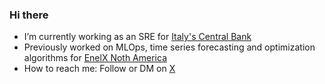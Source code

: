 ### Hi there

- I’m currently working as an SRE for [Italy's Central Bank](https://www.bancaditalia.it/homepage/index.html?com.dotmarketing.htmlpage.language=1)
- Previously worked on MLOps, time series forecasting and optimization algorithms for [EnelX Noth America](https://www.enelx.com/n-a/en)
- How to reach me: Follow or DM on [X](https://twitter.com/davidespx) 


<!--
**spallas/spallas** is a ✨ _special_ ✨ repository because its `README.md` (this file) appears on your GitHub profile.

Here are some ideas to get you started:

- 🔭 I’m currently working on ...
- 🌱 I’m currently learning ...
- 👯 I’m looking to collaborate on ...
- 🤔 I’m looking for help with ...
- 💬 Ask me about ...
- 📫 How to reach me: ...
- 😄 Pronouns: ...
- ⚡ Fun fact: ...
-->

